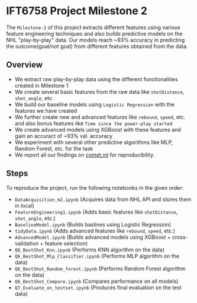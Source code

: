 # IFT6758 Project Milestone 2
The `Milestone-2` of this project extracts different features using various feature engineering techniques and also builds predictive models on the NHL "play-by-play" data. Our models reach ~93% accuracy in predicting the outcome(goal/not goal) from different features obtained from the data. 

## Overview
- We extract raw play-by-play data using the different functionalities created in Milestone 1
- We create several basic features from the raw data like `shotDistance`, `shot_angle`, etc. 
- We build our baseline models using `Logistic Regression` with the features we have created
- We further create new and advanced features like `rebound`, `speed`, etc. and also bonus features like `Time since the power-play started`
- We create advanced models using XGBoost with these features and gain an accuract of ~93% val. accuracy
- We experiment with several other predictive algorithms like MLP, Random Forest, etc. for the task
- We report all our findings on [comet.ml](https://www.comet.com/ift6758-22-team2/nhl-analytics/view/new/experiments) for reproducibility.

## Steps
To reproduce the project, run the following notebooks in the given order:
- `DataAcquisition_m2.ipynb` (Acquires data from NHL API and stores them in local)
- `FeatureEngineering1.ipynb` (Adds basic features like `shotDistance`, `shot_angle`, etc.)
- `BaselineModel.ipynb` (Builds baslines using Logistic Regression)
- `tidyData.ipynb` (Adds advanced features like `rebound`, `speed`, etc.)
- `AdvancedModel.ipynb` (Builds advanced models using XGBoost + cross-validation + feature selection)
- `Q6_BestShot_Knn.ipynb` (Performs KNN algorithm on the data)
- `Q6_BestShot_Mlp_Classifier.ipynb` (Performs MLP algorithm on the data)
- `Q6_BestShot_Random_forest.ipynb` (Performs Random Forest algorithm on the data)
- `Q6_BestShot_Compare.ipynb` (Compares performance on all models)
- `Q7_Evaluate_on_testset.ipynb` (Produces final evaluation on the test data)